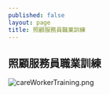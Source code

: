 ```yaml
---
published: false
layout: page
title: 照顧服務員職業訓練
---
```

## 照顧服務員職業訓練

![careWorkerTraining.png]({{site.baseurl}}/static_files/upload_images/careWorkerTraining.png)
